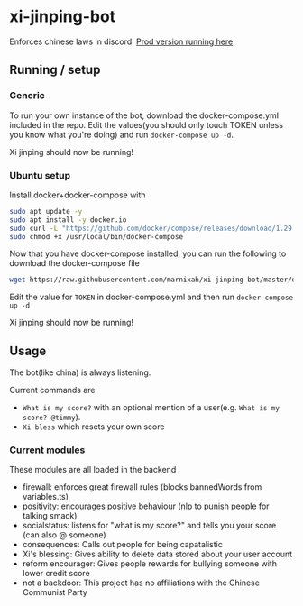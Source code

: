# xi-jinping-bot

Enforces chinese laws in discord. [Prod version running here](https://discord.com/oauth2/authorize?client_id=856891296244695040&scope=bot&permissions=0)

## Running / setup

### Generic

To run your own instance of the bot, download the docker-compose.yml
included in the repo. Edit the values(you should only touch TOKEN
unless you know what you're doing) and run ``docker-compose up -d``.

Xi jinping should now be running!

### Ubuntu setup

Install docker+docker-compose with
```bash
sudo apt update -y
sudo apt install -y docker.io
sudo curl -L "https://github.com/docker/compose/releases/download/1.29.2/docker-compose-$(uname -s)-$(uname -m)" -o /usr/local/bin/docker-compose
sudo chmod +x /usr/local/bin/docker-compose
```

Now that you have docker-compose installed, you can run the following to download the docker-compose file

```bash
wget https://raw.githubusercontent.com/marnixah/xi-jinping-bot/master/docker-compose.yml
```

Edit the value for ``TOKEN`` in docker-compose.yml and then run ``docker-compose up -d``

Xi jinping should now be running!

## Usage

The bot(like china) is always listening.

Current commands are 
- ``What is my score?`` with an optional mention
of a user(e.g. ``What is my score? @timmy``).
- ``Xi bless`` which resets your own score

### Current modules

These modules are all loaded in the backend

- firewall:
  enforces great firewall rules (blocks bannedWords from variables.ts)
- positivity:
  encourages positive behaviour (nlp to punish people for talking smack)
- socialstatus:
  listens for "what is my score?" and tells you your score (can also @ someone)
- consequences:
  Calls out people for being capatalistic
- Xi's blessing:
  Gives ability to delete data stored about your user account
- reform encourager:
  Gives people rewards for bullying someone with lower credit score
- not a backdoor:
  This project has no affiliations with the Chinese Communist Party
